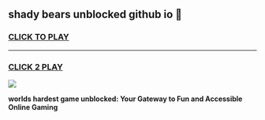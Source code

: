 
## shady bears unblocked github io 👋
<h3>
<a href="https://premium.freeplayer.one?title=shady_bears_unblocked_github_io&ref=13F">CLICK TO PLAY</a></h3>
<hr>

<h3>
<a href="https://premium.freeplayer.one?title=shady_bears_unblocked_github_io&ref=13F">CLICK 2 PLAY</a>
  
</h3>

<a href="https://premium.freeplayer.one?title=shady_bears_unblocked_github_io&ref=12F/"><img src="https://clearcache.store/games.png"></a>


**worlds hardest game unblocked: Your Gateway to Fun and Accessible Online Gaming**
